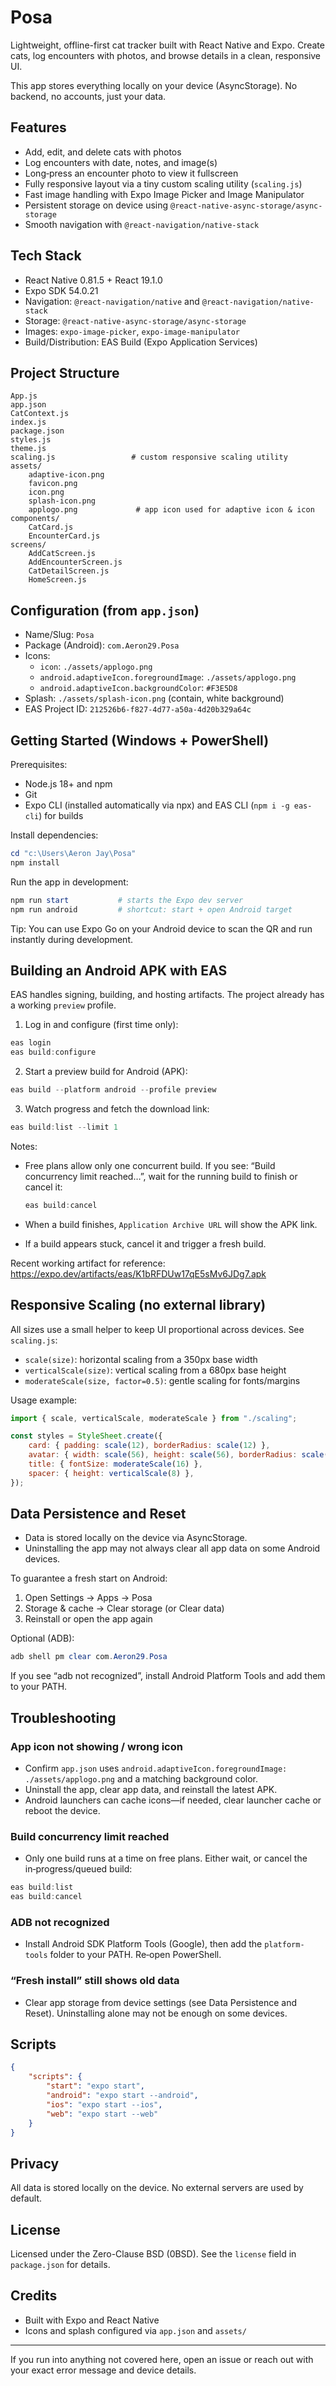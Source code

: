 # Posa

Lightweight, offline-first cat tracker built with React Native and Expo. Create cats, log encounters with photos, and browse details in a clean, responsive UI.

This app stores everything locally on your device (AsyncStorage). No backend, no accounts, just your data.

## Features

- Add, edit, and delete cats with photos
- Log encounters with date, notes, and image(s)
- Long‑press an encounter photo to view it fullscreen
- Fully responsive layout via a tiny custom scaling utility (`scaling.js`)
- Fast image handling with Expo Image Picker and Image Manipulator
- Persistent storage on device using `@react-native-async-storage/async-storage`
- Smooth navigation with `@react-navigation/native-stack`

## Tech Stack

- React Native 0.81.5 + React 19.1.0
- Expo SDK 54.0.21
- Navigation: `@react-navigation/native` and `@react-navigation/native-stack`
- Storage: `@react-native-async-storage/async-storage`
- Images: `expo-image-picker`, `expo-image-manipulator`
- Build/Distribution: EAS Build (Expo Application Services)

## Project Structure

```
App.js
app.json
CatContext.js
index.js
package.json
styles.js
theme.js
scaling.js                 # custom responsive scaling utility
assets/
	adaptive-icon.png
	favicon.png
	icon.png
	splash-icon.png
	applogo.png             # app icon used for adaptive icon & icon
components/
	CatCard.js
	EncounterCard.js
screens/
	AddCatScreen.js
	AddEncounterScreen.js
	CatDetailScreen.js
	HomeScreen.js
```

## Configuration (from `app.json`)

- Name/Slug: `Posa`
- Package (Android): `com.Aeron29.Posa`
- Icons:
	- `icon`: `./assets/applogo.png`
	- `android.adaptiveIcon.foregroundImage`: `./assets/applogo.png`
	- `android.adaptiveIcon.backgroundColor`: `#F3E5D8`
- Splash: `./assets/splash-icon.png` (contain, white background)
- EAS Project ID: `212526b6-f827-4d77-a50a-4d20b329a64c`

## Getting Started (Windows + PowerShell)

Prerequisites:

- Node.js 18+ and npm
- Git
- Expo CLI (installed automatically via npx) and EAS CLI (`npm i -g eas-cli`) for builds

Install dependencies:

```powershell
cd "c:\Users\Aeron Jay\Posa"
npm install
```

Run the app in development:

```powershell
npm run start           # starts the Expo dev server
npm run android         # shortcut: start + open Android target
```

Tip: You can use Expo Go on your Android device to scan the QR and run instantly during development.

## Building an Android APK with EAS

EAS handles signing, building, and hosting artifacts. The project already has a working `preview` profile.

1) Log in and configure (first time only):

```powershell
eas login
eas build:configure
```

2) Start a preview build for Android (APK):

```powershell
eas build --platform android --profile preview
```

3) Watch progress and fetch the download link:

```powershell
eas build:list --limit 1
```

Notes:

- Free plans allow only one concurrent build. If you see: “Build concurrency limit reached…”, wait for the running build to finish or cancel it:

	```powershell
	eas build:cancel
	```

- When a build finishes, `Application Archive URL` will show the APK link.
- If a build appears stuck, cancel it and trigger a fresh build.

Recent working artifact for reference: https://expo.dev/artifacts/eas/K1bRFDUw17qE5sMv6JDg7.apk

## Responsive Scaling (no external library)

All sizes use a small helper to keep UI proportional across devices. See `scaling.js`:

- `scale(size)`: horizontal scaling from a 350px base width
- `verticalScale(size)`: vertical scaling from a 680px base height
- `moderateScale(size, factor=0.5)`: gentle scaling for fonts/margins

Usage example:

```js
import { scale, verticalScale, moderateScale } from "./scaling";

const styles = StyleSheet.create({
	card: { padding: scale(12), borderRadius: scale(12) },
	avatar: { width: scale(56), height: scale(56), borderRadius: scale(28) },
	title: { fontSize: moderateScale(16) },
	spacer: { height: verticalScale(8) },
});
```

## Data Persistence and Reset

- Data is stored locally on the device via AsyncStorage.
- Uninstalling the app may not always clear all app data on some Android devices.

To guarantee a fresh start on Android:

1. Open Settings → Apps → Posa
2. Storage & cache → Clear storage (or Clear data)
3. Reinstall or open the app again

Optional (ADB):

```powershell
adb shell pm clear com.Aeron29.Posa
```

If you see “adb not recognized”, install Android Platform Tools and add them to your PATH.

## Troubleshooting

### App icon not showing / wrong icon

- Confirm `app.json` uses `android.adaptiveIcon.foregroundImage: ./assets/applogo.png` and a matching background color.
- Uninstall the app, clear app data, and reinstall the latest APK.
- Android launchers can cache icons—if needed, clear launcher cache or reboot the device.

### Build concurrency limit reached

- Only one build runs at a time on free plans. Either wait, or cancel the in‑progress/queued build:

```powershell
eas build:list
eas build:cancel
```

### ADB not recognized

- Install Android SDK Platform Tools (Google), then add the `platform-tools` folder to your PATH. Re‑open PowerShell.

### “Fresh install” still shows old data

- Clear app storage from device settings (see Data Persistence and Reset). Uninstalling alone may not be enough on some devices.

## Scripts

```json
{
	"scripts": {
		"start": "expo start",
		"android": "expo start --android",
		"ios": "expo start --ios",
		"web": "expo start --web"
	}
}
```

## Privacy

All data is stored locally on the device. No external servers are used by default.

## License

Licensed under the Zero-Clause BSD (0BSD). See the `license` field in `package.json` for details.

## Credits

- Built with Expo and React Native
- Icons and splash configured via `app.json` and `assets/`

---

If you run into anything not covered here, open an issue or reach out with your exact error message and device details.
